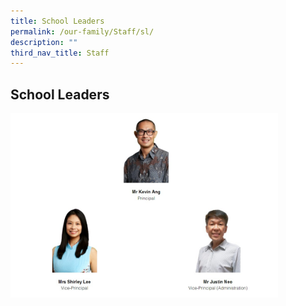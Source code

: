 ```yaml
---
title: School Leaders
permalink: /our-family/Staff/sl/
description: ""
third_nav_title: Staff
---
```

## School Leaders

<img src="/images/photo_2022-12-22_21-27-26.jpg" style="width:85%">